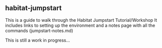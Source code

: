 ## habitat-jumpstart
This is a guide to walk through the Habitat Jumpstart Tutorial/Workshop
It includes links to setting up the environment and a notes page with all the commands (jumpstart-notes.md)

This is still a work in progress...
